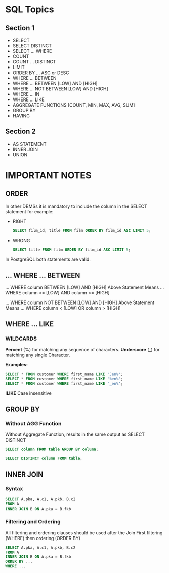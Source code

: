 # SQL Topics  <!-- omit in toc -->

## Section 1

* SELECT
* SELECT DISTINCT
* SELECT ... WHERE
* COUNT
* COUNT ... DISTINCT
* LIMIT
* ORDER BY ... ASC or DESC
* WHERE ... BETWEEN
* WHERE ... BETWEEN [LOW] AND [HIGH]
* WHERE ... NOT BETWEEN [LOW] AND [HIGH]
* WHERE ... IN
* WHERE ... LIKE
* AGGREGATE FUNCTIONS [COUNT, MIN, MAX, AVG, SUM]
* GROUP BY
* HAVING

## Section 2

* AS STATEMENT
* INNER JOIN
* UNION


# IMPORTANT NOTES

## ORDER

In other DBMSs it is mandatory to include the column in the SELECT statement for example:

* RIGHT
  ```sql
  SELECT film_id, title FROM film ORDER BY film_id ASC LIMIT 5;
  ```
* WRONG
  ```sql
  SELECT title FROM film ORDER BY film_id ASC LIMIT 5;
  ```

In PostgreSQL both statements are valid.

## ... WHERE ... BETWEEN

... WHERE column BETWEEN [LOW] AND [HIGH]
Above Statement Means
... WHERE column >= [LOW] AND column <= [HIGH]

... WHERE column NOT BETWEEN [LOW] AND [HIGH]
Above Statement Means
... WHERE column < [LOW] OR column > [HIGH]

## WHERE ... LIKE

### WILDCARDS

**Percent** (%) for matching any sequence of characters.
**Underscore** (_) for matching any single Character.

**Examples:**
```sql
SELECT * FROM customer WHERE first_name LIKE 'Jen%';
SELECT * FROM customer WHERE first_name LIKE '%en%';
SELECT * FROM customer WHERE first_name LIKE '_en%';
```

**ILIKE** Case insensitive

## GROUP BY
### Without AGG Function

Without Aggregate Function, results in the same output as SELECT DISTINCT

```sql
SELECT column FROM table GROUP BY column;

SELECT DISTINCT column FROM table;
```

## INNER JOIN
### Syntax

```sql
SELECT A.pka, A.c1, A.pkb, B.c2
FROM A
INNER JOIN B ON A.pka = B.fkb
```

### Filtering and Ordering
All filtering and ordering clauses should be used after the Join
First filtering (WHERE) then ordering (ORDER BY)

```sql
SELECT A.pka, A.c1, A.pkb, B.c2
FROM A
INNER JOIN B ON A.pka = B.fkb
ORDER BY ...
WHERE ...
```
